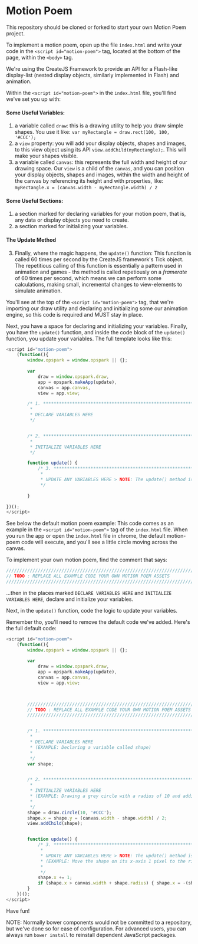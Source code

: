 Motion Poem
===

This repository should be cloned or forked to start your own Motion Poem project.

To implement a motion poem, open up the file `index.html` and write your code in the `<script id="motion-poem">` tag, located at the bottom of the page, within the `<body>` tag.

We're using the CreateJS Framework to provide an API for a Flash-like display-list (nested display objects, similarly implemented in Flash) and animation.

Within the `<script id="motion-poem">` in the `index.html` file, you'll find we've set you up with:

#### Some Useful Variables:
1. a variable called `draw`: this is a drawing utility to help you draw simple shapes.  You use it like:
        `var myRectangle = draw.rect(100, 100, '#CCC');`
2. a `view` property: you will add your display objects, shapes and images, to this view object using its API `view.addChild(myRectangle);`.  This will make your shapes visible.
3. a variable called `canvas`: this represents the full width and height of our drawing space.  Our `view` is a child of the `canvas`, and you can position your display objects, shapes and images, within the width and height of the canvas by referencing its height and with properties, like: `myRectangle.x = (canvas.width - myRectangle.width) / 2`

#### Some Useful Sections:
1. a section marked for declaring variables for your motion poem, that is, any data or display objects you need to create.
2. a section marked for initializing your variables.

#### The Update Method
3. Finally, where the magic happens, the `update()` function:  This function is called 60 times per second by the CreateJS framework's Tick object.  The repetitious calling of this function is essentially a pattern used in animation and games - ths method is called repetiously on a _framerate_ of 60 times per second, which means we can perform some calculations, making small, incremental changes to view-elements to simulate animation.


You'll see at the top of the `<script id="motion-poem">` tag, that we're importing our draw utility and declaring and initializing some our animation engine, so this code is required and MUST stay in place.

Next, you have a space for declaring and initializing your variables.  Finally, you have the `update()` function, and inside the code block of the `update()` function, you update your variables.  The full template looks like this:

````javascript
<script id="motion-poem">
	(function(){
		window.opspark = window.opspark || {};
		
		var 
			draw = window.opspark.draw,
			app = opspark.makeApp(update),
			canvas = app.canvas, 
			view = app.view;

		/* 1. *************************************************************************************************************
         *
         * DECLARE VARIABLES HERE
         */


        /* 2. *************************************************************************************************************
         * 
         * INITIALIZE VARIABLES HERE
         */

        function update() {						
			/* 3. *********************************************************************************************************
             *
             * UPDATE ANY VARIABLES HERE > NOTE: The update() method is called 60 times per second.
             */
            
        }

})();
</script>
````

See below the default motion poem example:  This code comes as an example in the `<script id="motion-poem">` tag of the `index.html` file.  When you run the app or open the `index.html` file in chrome, the default motion-poem code will execute, and you'll see a little circle moving across the canvas.

To implement your own motion poem, find the comment that says:

````javascript
////////////////////////////////////////////////////////////////////////////////////////////////////////////////////
// TODO : REPLACE ALL EXAMPLE CODE YOUR OWN MOTION POEM ASSETS                                                    //
////////////////////////////////////////////////////////////////////////////////////////////////////////////////////
````

...then in the places marked `DECLARE VARIABLES HERE` and `INITIALIZE VARIABLES HERE`, declare and initialize your variables.

Next, in the `update()` function, code the logic to update your variables.

Remember tho, you'll need to remove the default code we've added.  Here's the full default code:

````javascript
<script id="motion-poem">
	(function(){
		window.opspark = window.opspark || {};
		
		var 
			draw = window.opspark.draw,
			app = opspark.makeApp(update),
			canvas = app.canvas, 
			view = app.view;
		


		////////////////////////////////////////////////////////////////////////////////////////////////////////////////////
        // TODO : REPLACE ALL EXAMPLE CODE YOUR OWN MOTION POEM ASSETS                                                    //
        ////////////////////////////////////////////////////////////////////////////////////////////////////////////////////


        /* 1. *************************************************************************************************************
         *
         * DECLARE VARIABLES HERE
         * (EXAMPLE: Declaring a variable called shape)
         *
         */
        var shape;


        /* 2. *************************************************************************************************************
         * 
         * INITIALIZE VARIABLES HERE
         * (EXAMPLE: Drawing a grey circle with a radius of 10 and adding it to the center of the view)
         *
         */
        shape = draw.circle(10, '#CCC');
        shape.x = shape.y = (canvas.width - shape.width) / 2;
        view.addChild(shape);


        function update() {						
			/* 3. *********************************************************************************************************
             *
             * UPDATE ANY VARIABLES HERE > NOTE: The update() method is called 60 times per second.
             * (EXAMPLE: Move the shape on its x-axis 1 pixel to the right per frame, then check its position against the stage boundaries)
             *
             */
            shape.x += 1;
            if (shape.x > canvas.width + shape.radius) { shape.x = -(shape.radius); }
        }
	})();
</script>
````

Have fun!

NOTE: Normally bower components would not be committed to a repository, but we've done so for ease of configuration.  For advanced users, you can always run `bower install` to reinstall dependent JavaScript packages.
